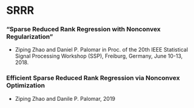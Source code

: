 # SRRR

### “Sparse Reduced Rank Regression with Nonconvex Regularization” 
* Ziping Zhao and Daniel P. Palomar 
in Proc. of the 20th IEEE Statistical Signal Processing Workshop (SSP), Freiburg, Germany, June 10-13, 2018. 

### Efficient Sparse Reduced Rank Regression via Nonconvex Optimization
* Ziping Zhao and Danile P. Palomar, 2019
